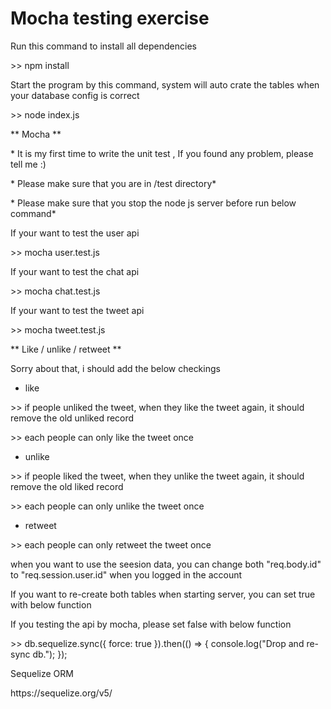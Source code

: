 # Mocha testing exercise


Run this command to install all dependencies
<p> >> npm install</p>

Start the program by this command, system will auto crate the tables when your database config is correct
<p> >> node index.js </p>


** Mocha **
<p>* It is my first time to write the unit test , If you found any problem, please tell me :)<p>
<p>* Please make sure that you are in /test directory*</p>
<p>* Please make sure that you stop the node js server before run below command*</p>
If your want to test the user api
<p> >> mocha user.test.js </p>

If your want to test the chat api
<p> >> mocha chat.test.js </p>

If your want to test the tweet api
<p> >> mocha tweet.test.js </p>

** Like / unlike / retweet **
<p>Sorry about that, i should add the below checkings</p>

- like
<p> >> if people unliked the tweet, when they like the tweet again, it should remove the old unliked record</p>
<p> >> each people can only like the tweet once</p>

- unlike
<p> >> if people liked the tweet, when they unlike the tweet again, it should remove the old liked record </p>
<p> >> each people can only unlike the tweet once </p>

- retweet
<p> >> each people can only retweet the tweet once </p>


<p>when you want to use the seesion data, you can change both "req.body.id" to "req.session.user.id" when you logged in the account</p>

<p> If you want to re-create both tables when starting server, you can set true with below function</p>
<p> If you testing the api by mocha, please set false with below function</p>
<p> >> db.sequelize.sync({ force: true }).then(() => {
  console.log("Drop and re-sync db.");
});</p>
Sequelize ORM 
<p>https://sequelize.org/v5/</p>
